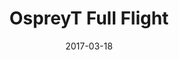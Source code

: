 ---
layout: post
title: OspreyT Full Flight
date: 2017-03-18
description: 
categories: 
tags: 
remote: true
remote_url: https://www.youtube.com/watch?v=Kv6tmtDLZho
---